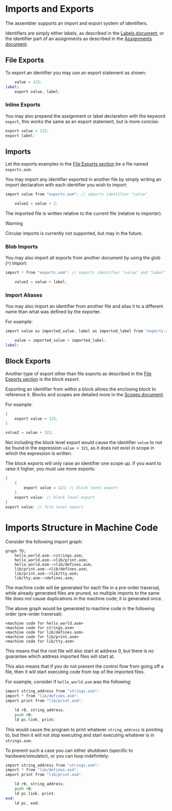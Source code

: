 # Imports and Exports

The assembler supports an import and export system of identifiers.

Identifiers are simply either labels, as described in the [Labels document](labels.md), or the identifier part of an assignments as described in the [Assignments document](assignments.md).

## File Exports

To export an identifier you may use an export statement as shown:

```asm
    value = 123;
label:
    export value, label;
```

### Inline Exports

You may also prepend the assignment or label declaration with the keyword `export`, this works the same as an export statement, but is more concise:

```asm
export value = 123;
export label:
```

## Imports

Let the exports examples in the [File Exports section](#file-exports) be a file named `exports.asm`.

You may import any identifier exported in another file by simply writing an import declaration with each identifier you wish to import:

```asm
import value from "exports.asm"; // imports identifier "value"

    value2 = value + 2;
```

The imported file is written relative to the current file (relative to importer).

> [!WARNING]
> Circular imports is currently not supported, but may in the future.

### Blob Imports

You may also import all exports from another document by using the glob (`*`) import:

```asm
import * from "exports.asm"; // imports identifier "value" and "label"

    value2 = value + label;
```

### Import Aliases

You may also import an identifier from another file and alias it to a different name than what was defined by the exporter.

For example:

```asm
import value as imported_value, label as imported_label from "exports.asm";

    value = imported_value + imported_label;
label:
```

## Block Exports

Another type of export other than file exports as described in the [File Exports section](#file-exports) is the block export.

Exporting an identifier from within a block allows the enclosing block to reference it. Blocks and scopes are detailed more in the [Scopes document](scopes.md).

For example:

```asm
{
    export value = 123;
}

value2 = value + 321;
```

Not including the block level export would cause the identifier `value` to not be found in the expression `value + 321`, as it does not exist in scope in which the expression is written.

The block exports will only raise an identifier one scope up. If you want to raise it higher, you must use more exports:

```asm
{
    {
        export value = 123; // block level export
    }
    export value; // block level export
}
export value; // file level export
```

# Imports Structure in Machine Code

Consider the following import graph:

```mermaid
graph TD;
    hello_world.asm-->strings.asm;
    hello_world.asm-->lib/print.asm;
    hello_world.asm-->lib/defines.asm;
    lib/print.asm-->lib/defines.asm;
    lib/print.asm-->lib/tty.asm;
    lib/tty.asm-->defines.asm;
```

The machine code will be generated for each file in a pre-order traversal, while already generated files are pruned, so multiple imports to the same file does not cause duplications in the machine code; it is generated once.

The above graph would be generated to machine code in the following order (pre-order traversal):

```
<machine code for hello_world.asm>
<machine code for strings.asm>
<machine code for lib/defines.asm>
<machine code for lib/print.asm>
<machine code for lib/tty.asm>
```

This means that the root file will also start at address 0, but there is no guarantee which address imported files will start at.

This also means that if you do not prevent the control flow from going off a file, then it will start executing code from top of the imported files.

For example, consider if `hello_world.asm` was the following:

```asm
import string_address from "strings.asm";
import * from "lib/defines.asm";
import print from "lib/print.asm";

    ld r0, string_address;
    push r0;
    ld pc.link, print;
```

This would cause the program to print whatever `string_address` is pointing to, but then it will not stop executing and start executing whatever is in `strings.asm`.

To prevent such a case you can either shutdown (specific to hardware/simulator), or you can loop indefinitely:

```asm
import string_address from "strings.asm";
import * from "lib/defines.asm";
import print from "lib/print.asm";

    ld r0, string_address;
    push r0;
    ld pc.link, print;
end:
    ld pc, end;
```
